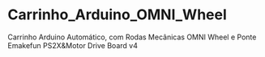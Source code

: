 # Carrinho_Arduino_OMNI_Wheel
Carrinho Arduino Automático, com Rodas Mecânicas OMNI Wheel e Ponte Emakefun PS2X&amp;Motor Drive Board v4

